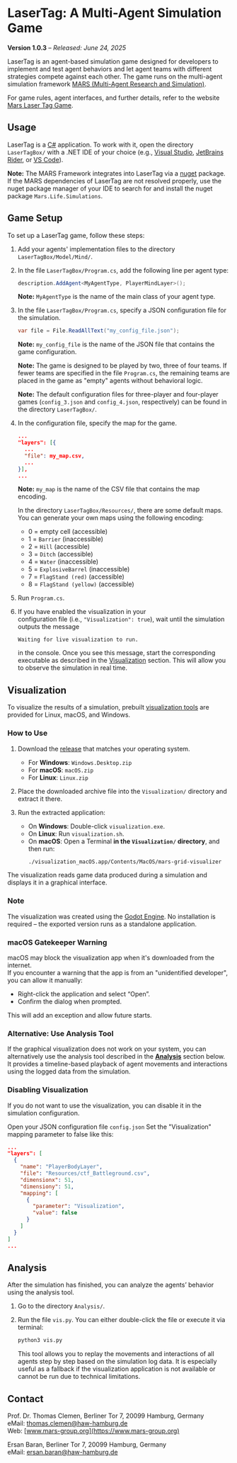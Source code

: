 # LaserTag: A Multi-Agent Simulation Game
**Version 1.0.3** – *Released: June 24, 2025*


LaserTag is an agent-based simulation game designed for developers to implement and test agent behaviors and let agent teams with different strategies compete against each other. The game runs on the multi-agent simulation framework [MARS (Multi-Agent Research and Simulation)](https://mars-group-haw.github.io/index.html).

For game rules, agent interfaces, and further details, refer to the website [Mars Laser Tag Game](https://www.mars-group.org/model-mars-laser-tag-game/).


## Usage

LaserTag is a [C#](https://learn.microsoft.com/en-us/dotnet/csharp/) application. To work with it, open the directory `LaserTagBox/` with a .NET IDE of your choice (e.g., [Visual Studio](https://visualstudio.microsoft.com/), [JetBrains Rider](https://www.jetbrains.com/rider/), or [VS Code](https://code.visualstudio.com/)).

**Note:** The MARS Framework integrates into LaserTag via a [nuget](https://www.nuget.org/) package. If the MARS dependencies of LaserTag are not resolved properly, use the nuget package manager of your IDE to search for and install the nuget package `Mars.Life.Simulations`.

## Game Setup

To set up a LaserTag game, follow these steps:

1. Add your agents' implementation files to the directory `LaserTagBox/Model/Mind/`.

2. In the file `LaserTagBox/Program.cs`, add the following line per agent type:

   ```csharp
   description.AddAgent<MyAgentType, PlayerMindLayer>();
   ```

   **Note:** `MyAgentType` is the name of the main class of your agent type.

3. In the file `LaserTagBox/Program.cs`, specify a JSON configuration file for the simulation.

   ```csharp
   var file = File.ReadAllText("my_config_file.json");
   ```

   **Note:** `my_config_file` is the name of the JSON file that contains the game configuration.

   **Note:** The game is designed to be played by two, three of four teams. If fewer teams are specified in the file `Program.cs`, the remaining teams are placed in the game as "empty" agents without behavioral logic.

   **Note:** The default configuration files for three-player and four-player games (`config_3.json` and `config_4.json`, respectively) can be found in the directory `LaserTagBox/`.

4. In the configuration file, specify the map for the game.

   ```json
   ...
   "layers": [{
     ...
     "file": my_map.csv,
     ...
   }],
   ...
   ```

   **Note:** `my_map` is the name of the CSV file that contains the map encoding.

   In the directory `LaserTagBox/Resources/`, there are some default maps. You can generate your own maps using the following encoding:

   - 0 = empty cell (accessible)
   - 1 = `Barrier` (inaccessible)
   - 2 = `Hill` (accessible)
   - 3 = `Ditch` (accessible)
   - 4 = `Water` (inaccessible)
   - 5 = `ExplosiveBarrel` (inaccessible)
   - 7 = `FlagStand (red)` (accessible)
   - 8 = `FlagStand (yellow)` (accessible)

5. Run `Program.cs`.
6. If you have enabled the visualization in your            
   configuration file (i.e., `"Visualization": true`), wait until the simulation outputs the message

   `Waiting for live visualization to run.`

   in the console. Once you see this message, start the corresponding executable as described in the [Visualization](#visualization) section. 
   This will allow you to observe the simulation in real time.


## Visualization

To visualize the results of a simulation, prebuilt [visualization tools](https://github.com/MARS-Group-HAW/mars-grid-visualizer/releases) are provided for Linux, macOS, and Windows.

### How to Use

1. Download the [release](https://github.com/MARS-Group-HAW/mars-grid-visualizer/releases) that matches your operating system.  
     
   - For **Windows**: `Windows.Desktop.zip`
   - For **macOS**: `macOS.zip`
   - For **Linux**: `Linux.zip`
2. Place the downloaded archive file into the `Visualization/` directory and extract it there.
3. Run the extracted application:
   - On **Windows**: Double-click `visualization.exe`.
   - On **Linux**: Run `visualization.sh`.
   - On **macOS**: Open a Terminal **in the `Visualization/` directory**, and then run:  
     ```bash
     ./visualization_macOS.app/Contents/MacOS/mars-grid-visualizer
     ```




The visualization reads game data produced during a simulation and displays it in a graphical interface.



### Note

The visualization was created using the [Godot Engine](https://godotengine.org/). No installation is required – the exported version runs as a standalone application.

### macOS Gatekeeper Warning

macOS may block the visualization app when it's downloaded from the internet.  
If you encounter a warning that the app is from an "unidentified developer", you can allow it manually:

- Right-click the application and select “Open”.
- Confirm the dialog when prompted.

This will add an exception and allow future starts.

### Alternative: Use Analysis Tool

If the graphical visualization does not work on your system, you can alternatively use the analysis tool described in the [**Analysis**](#analysis) section below. It provides a timeline-based playback of agent movements and interactions using the logged data from the simulation.



### Disabling Visualization
If you do not want to use the visualization, you can disable it in the simulation configuration.

Open your JSON configuration file `config.json` Set the "Visualization" mapping parameter to false like this:
```json
...
"layers": [
  {
    "name": "PlayerBodyLayer",
    "file": "Resources/ctf_Battleground.csv",
    "dimensionx": 51,
    "dimensiony": 51,
    "mapping": [
      {
        "parameter": "Visualization",
        "value": false
      }
    ]
  }
]
...
```

## Analysis

After the simulation has finished, you can analyze the agents’ behavior using the analysis tool.

1. Go to the directory `Analysis/`.
2. Run the file `vis.py`. You can either double-click the file or execute it via terminal:

   ```bash
   python3 vis.py
   ```

    This tool allows you to replay the movements and interactions of all agents step by step based on the simulation log data. It is especially useful as a fallback if the visualization application is not available or cannot be run due to technical limitations.

## Contact

Prof. Dr. Thomas Clemen, Berliner Tor 7, 20099 Hamburg, Germany  
eMail: [thomas.clemen@haw-hamburg.de](mailto:thomas.clemen@haw-hamburg.de)  
Web: [www.mars-group.org](https://www.mars-group.org)

Ersan Baran, Berliner Tor 7, 20099 Hamburg, Germany  
eMail: [ersan.baran@haw-hamburg.de](mailto:ersan.baran@haw-hamburg.de)  
